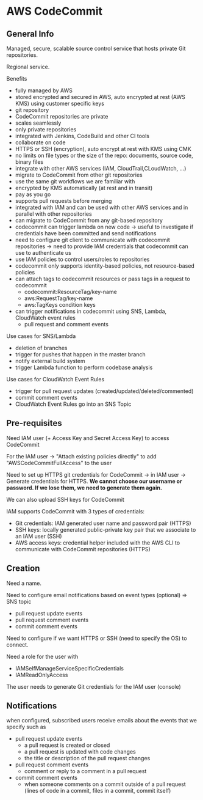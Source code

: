 # AWS CodeCommit

## General Info

Managed, secure, scalable source control service that hosts private Git repositories.

Regional service.

Benefits

* fully managed by AWS
* stored encrypted and secured in AWS, auto encrypted at rest (AWS KMS) using customer specific keys
* git repository
* CodeCommit repositories are private
* scales seamlessly
* only private repositories
* integrated with Jenkins, CodeBuild and other CI tools
* collaborate on code
* HTTPS or SSH (encryption), auto encrypt at rest with KMS using CMK
* no limits on file types or the size of the repo: documents, source code, binary files
* integrate with other AWS services (IAM, CloudTrail,CLoudWatch, ...)
* migrate to CodeCommit from other git repositories
* use the same git workflows we are familiar with
* encrypted by KMS automatically (at rest and in transit)
* pay as you go
* supports pull requests before merging 
* integrated with IAM and can be used with other AWS services and in parallel with other repositories
* can migrate to CodeCommit from any git-based repository
* codecommit can trigger lambda on new code -> useful to investigate if credentials have been committed and send notifications
* need to configure git client to communicate with codecommit repositories -> need to provide IAM credentials that codecommit can use to authenticate us
* use IAM policies to control users/roles to repositories
* codecommit only supports identity-based policies, not resource-based policies
* can attach tags to codecommit resources or pass tags in a request to codecommit
  * codecommit:ResourceTag/key-name
  * aws:RequestTag/key-name
  * aws:TagKeys condition keys
* can trigger notifications in codecommit using SNS, Lambda, CloudWatch event rules 
  * pull request and comment events

Use cases for SNS/Lambda
* deletion of branches
* trigger for pushes that happen in the master branch
* notify external build system
* trigger Lambda function to perform codebase analysis

Use cases for CloudWatch Event Rules
* trigger for pull request updates (created/updated/deleted/commented)
* commit comment events
* CloudWatch Event Rules go into an SNS Topic

## Pre-requisites

Need IAM user (+ Access Key and Secret Access Key) to access CodeCommit

For the IAM user -> "Attach existing policies directly" to add "AWSCodeCommitFullAccess" to the user

Need to set up HTTPS git credentials for CodeCommit -> in IAM user -> Generate credentials for HTTPS. **We cannot choose our username or password. If we lose them, we need to generate them again.**

We can also upload SSH keys for CodeCommit

IAM supports CodeCommit with 3 types of credentials:
* Git credentials: IAM generated user name and password pair (HTTPS)
* SSH keys: locally generated public-private key pair that we associate to an IAM user (SSH)
* AWS access keys: credential helper included with the AWS CLI to communicate with CodeCommit repositories (HTTPS)

## Creation

Need a name.

Need to configure email notifications based on event types (optional) => SNS topic

* pull request update events
* pull request comment events
* commit comment events

Need to configure if we want HTTPS or SSH (need to specify the OS) to connect.

Need a role for the user with 

* IAMSelfManageServiceSpecificCredentials
* IAMReadOnlyAccess 

The user needs to generate Git credentials for the IAM user (console)

## Notifications

when configured, subscribed users receive emails about the events that we specify such as

* pull request update events
  * a pull request is created or closed
  * a pull request is updated with code changes
  * the title or description of the pull request changes
* pull request comment events
  * comment or reply to a comment in a pull request
* commit comment events
  * when someone comments on a commit outside of a pull request (lines of code in a commit, files in a commit, commit itself)
